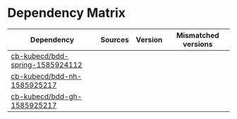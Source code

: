 # Dependency Matrix

Dependency | Sources | Version | Mismatched versions
---------- | ------- | ------- | -------------------
[cb-kubecd/bdd-spring-1585924112](https://github.com/cb-kubecd/bdd-spring-1585924112.git) |  | []() | 
[cb-kubecd/bdd-nh-1585925217](https://github.com/cb-kubecd/bdd-nh-1585925217.git) |  | []() | 
[cb-kubecd/bdd-gh-1585925217](https://github.com/cb-kubecd/bdd-gh-1585925217.git) |  | []() | 
